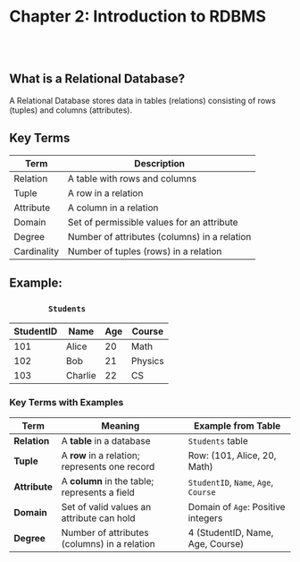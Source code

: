#
# Chapter 2: Introduction to RDBMS
<br>
<br>


## What is a Relational Database?
A Relational Database stores data in tables (relations) consisting of rows (tuples) and columns (attributes).


## Key Terms
| Term        | Description                                  |
| ----------- | -------------------------------------------- |
| Relation    | A table with rows and columns                |
| Tuple       | A row in a relation                          |
| Attribute   | A column in a relation                       |
| Domain      | Set of permissible values for an attribute   |
| Degree      | Number of attributes (columns) in a relation |
| Cardinality | Number of tuples (rows) in a relation        |


## Example: 
### &nbsp;&nbsp;&nbsp;&nbsp;&nbsp;&nbsp;&nbsp;&nbsp;&nbsp;&nbsp;&nbsp;&nbsp;&nbsp;&nbsp;&nbsp;&nbsp;&nbsp;&nbsp;`Students`
| StudentID | Name    | Age | Course  |
| --------- | ------- | --- | ------- |
| 101       | Alice   | 20  | Math    |
| 102       | Bob     | 21  | Physics |
| 103       | Charlie | 22  | CS      |

### Key Terms with Examples
| Term              | Meaning                                                       | Example from Table                          |
| ----------------- | ------------------------------------------------------------- | ------------------------------------------- |
| **Relation**      | A **table** in a database                                     | `Students` table                            |
| **Tuple**         | A **row** in a relation; represents one record                | Row: (101, Alice, 20, Math)                 |
| **Attribute**     | A **column** in the table; represents a field                 | `StudentID`, `Name`, `Age`, `Course`        |
| **Domain**        | Set of valid values an attribute can hold                     | Domain of `Age`: Positive integers          |
| **Degree**        | Number of attributes (columns) in a relation                  | 4 (StudentID, Name, Age, Course)            |


